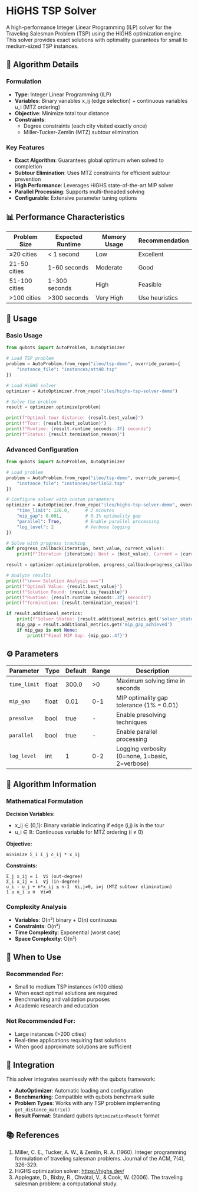 # HiGHS TSP Solver

A high-performance Integer Linear Programming (ILP) solver for the Traveling Salesman Problem (TSP) using the HiGHS optimization engine. This solver provides exact solutions with optimality guarantees for small to medium-sized TSP instances.

## 🔧 Algorithm Details

### Formulation
- **Type**: Integer Linear Programming (ILP)
- **Variables**: Binary variables x_ij (edge selection) + continuous variables u_i (MTZ ordering)
- **Objective**: Minimize total tour distance
- **Constraints**: 
  - Degree constraints (each city visited exactly once)
  - Miller-Tucker-Zemlin (MTZ) subtour elimination

### Key Features
- **Exact Algorithm**: Guarantees global optimum when solved to completion
- **Subtour Elimination**: Uses MTZ constraints for efficient subtour prevention
- **High Performance**: Leverages HiGHS state-of-the-art MIP solver
- **Parallel Processing**: Supports multi-threaded solving
- **Configurable**: Extensive parameter tuning options

## 📊 Performance Characteristics

| Problem Size | Expected Runtime | Memory Usage | Recommendation |
|--------------|------------------|--------------|----------------|
| ≤20 cities   | < 1 second      | Low          | Excellent      |
| 21-50 cities | 1-60 seconds    | Moderate     | Good           |
| 51-100 cities| 1-300 seconds   | High         | Feasible       |
| >100 cities  | >300 seconds    | Very High    | Use heuristics |

## 🚀 Usage

### Basic Usage

```python
from qubots import AutoProblem, AutoOptimizer

# Load TSP problem
problem = AutoProblem.from_repo("ileo/tsp-demo", override_params={
    "instance_file": "instances/att48.tsp"
})

# Load HiGHS solver
optimizer = AutoOptimizer.from_repo("ileo/highs-tsp-solver-demo")

# Solve the problem
result = optimizer.optimize(problem)

print(f"Optimal tour distance: {result.best_value}")
print(f"Tour: {result.best_solution}")
print(f"Runtime: {result.runtime_seconds:.3f} seconds")
print(f"Status: {result.termination_reason}")
```

### Advanced Configuration

```python
from qubots import AutoProblem, AutoOptimizer

# Load problem
problem = AutoProblem.from_repo("ileo/tsp-demo", override_params={
    "instance_file": "instances/berlin52.tsp"
})

# Configure solver with custom parameters
optimizer = AutoOptimizer.from_repo("ileo/highs-tsp-solver-demo", override_params={
    "time_limit": 120.0,      # 2 minutes
    "mip_gap": 0.001,         # 0.1% optimality gap
    "parallel": True,         # Enable parallel processing
    "log_level": 2            # Verbose logging
})

# Solve with progress tracking
def progress_callback(iteration, best_value, current_value):
    print(f"Iteration {iteration}: Best = {best_value}, Current = {current_value}")

result = optimizer.optimize(problem, progress_callback=progress_callback)

# Analyze results
print(f"\n=== Solution Analysis ===")
print(f"Optimal Value: {result.best_value}")
print(f"Solution Found: {result.is_feasible}")
print(f"Runtime: {result.runtime_seconds:.3f} seconds")
print(f"Termination: {result.termination_reason}")

if result.additional_metrics:
    print(f"Solver Status: {result.additional_metrics.get('solver_status', 'N/A')}")
    mip_gap = result.additional_metrics.get('mip_gap_achieved')
    if mip_gap is not None:
        print(f"Final MIP Gap: {mip_gap:.4f}")
```

## ⚙️ Parameters

| Parameter | Type | Default | Range | Description |
|-----------|------|---------|-------|-------------|
| `time_limit` | float | 300.0 | >0 | Maximum solving time in seconds |
| `mip_gap` | float | 0.01 | 0-1 | MIP optimality gap tolerance (1% = 0.01) |
| `presolve` | bool | true | - | Enable presolving techniques |
| `parallel` | bool | true | - | Enable parallel processing |
| `log_level` | int | 1 | 0-2 | Logging verbosity (0=none, 1=basic, 2=verbose) |

## 🔬 Algorithm Information

### Mathematical Formulation

**Decision Variables:**
- x_ij ∈ {0,1}: Binary variable indicating if edge (i,j) is in the tour
- u_i ∈ ℝ: Continuous variable for MTZ ordering (i ≠ 0)

**Objective:**
```
minimize Σ_i Σ_j c_ij * x_ij
```

**Constraints:**
```
Σ_j x_ij = 1  ∀i (out-degree)
Σ_i x_ij = 1  ∀j (in-degree)
u_i - u_j + n*x_ij ≤ n-1  ∀i,j≠0, i≠j (MTZ subtour elimination)
1 ≤ u_i ≤ n  ∀i≠0
```

### Complexity Analysis
- **Variables**: O(n²) binary + O(n) continuous
- **Constraints**: O(n²) 
- **Time Complexity**: Exponential (worst case)
- **Space Complexity**: O(n²)

## 🎯 When to Use

### Recommended For:
- Small to medium TSP instances (≤100 cities)
- When exact optimal solutions are required
- Benchmarking and validation purposes
- Academic research and education

### Not Recommended For:
- Large instances (>200 cities)
- Real-time applications requiring fast solutions
- When good approximate solutions are sufficient

## 🔗 Integration

This solver integrates seamlessly with the qubots framework:

- **AutoOptimizer**: Automatic loading and configuration
- **Benchmarking**: Compatible with qubots benchmark suite
- **Problem Types**: Works with any TSP problem implementing `get_distance_matrix()`
- **Result Format**: Standard qubots `OptimizationResult` format

## 📚 References

1. Miller, C. E., Tucker, A. W., & Zemlin, R. A. (1960). Integer programming formulation of traveling salesman problems. Journal of the ACM, 7(4), 326-329.
2. HiGHS optimization solver: https://highs.dev/
3. Applegate, D., Bixby, R., Chvátal, V., & Cook, W. (2006). The traveling salesman problem: a computational study.
